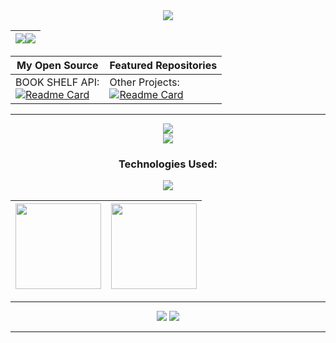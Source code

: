 <div align="center"> 

<!-- Header Image -->
<img src="https://capsule-render.vercel.app/api?type=waving&height=200&color=gradient&text=Best%20Languages%20&desc=Android,Node.js,Web,Server,Mod&fontSize=40" />

<!-- Visitor Count -->
|<img src="https://capsule-render.vercel.app/api?type=waving&height=100&color=gradient&text=Visitor%20Count&fontSize=60"/><img src="https://profile-counter.glitch.me/zavaultraz/count.svg" />|
|-

<!-- Repository Showcase -->
| My Open Source | Featured Repositories |
|-|-
BOOK SHELF API:<br>[![Readme Card](https://github-readme-stats.vercel.app/api/pin/?username=zavaultraz&repo=BOOK-SHELF-API&show_icons=true&title_color=fff&icon_color=ffff00&text_color=00ffff&bg_color=000)](https://github.com/zavaultraz/BOOK-SHELF-API)| Other Projects:<br>[![Readme Card](https://github-readme-stats.vercel.app/api/pin/?username=zavaultraz&repo=Other-Repo&show_icons=true&title_color=fff&icon_color=ffff00&text_color=00ffff&bg_color=000)](https://github.com/zavaultraz/Other-Repo)

<hr>

<!-- Contact Information -->
<img src="https://capsule-render.vercel.app/api?type=waving&height=70&color=gradient&text=Contact%20Me&fontSize=40"/><br>
<img src="https://capsule-render.vercel.app/api?type=waving&height=70&color=gradient&text=Email:zavazaneta.pi@gmail.com&fontSize=30"/>

<!-- Skills -->
<h3>Technologies Used:</h3>
<img src="https://skillicons.dev/icons?i=nodejs,express,mongodb,javascript,react" /><br>

<!-- Stats -->
|<img height="137px" src="https://github-readme-stats.vercel.app/api?username=zavaultraz&hide_title=true&hide_border=true&show_icons=true&title_color=fff&icon_color=ffff00&text_color=00ffff&bg_color=000" />|<img height="137px" src="https://github-readme-stats.vercel.app/api/top-langs/?username=zavaultraz&hide_title=true&hide_border=true&layout=compact&langs_count=6&show_icons=true&title_color=fff&icon_color=ffff00&text_color=00ffff&bg_color=000" />  
|-|-

<!-- Collaboration Poem -->
<hr>
<img src="https://capsule-render.vercel.app/api?type=waving&height=70&color=gradient&text=Let's%20Collaborate!&fontSize=40"/>
<img src="https://readme-typing-svg.herokuapp.com/?lines=Mari%20bekerja%20sama!;Let's%20work%20together!;¡Colaboremos!;Zusammenarbeiten!;合作!&width=550&center=true&size=37&weight=700&height=80&pause=2000">

<hr>
</div>  
